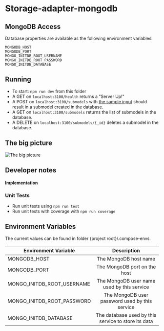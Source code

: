 # Storage-adapter-mongodb

## MongoDB Access

Database properties are available as the following environment variables:

```
MONGODB_HOST
MONGODB_PORT
MONGO_INITDB_ROOT_USERNAME
MONGO_INITDB_ROOT_PASSWORD
MONGO_INITDB_DATABASE
```

## Running

- To start: `npm run dev` from this folder
- A GET on `localhost:3100/health` returns a "Server Up!"
- A POST on `localhost:3100/submodels` with [the sample input](./opcua-submodel-instance.json) should result in a submodel created in the database.
- A GET on `localhost:3100/submodels` returns the list of submodels in the database.
- A DELETE on `localhost:3100/submodels/{_id}` deletes a submodel in the database.

## The big picture

![The big picture](docs/big_picture.png "Where this component fits in.")

## Developer notes

#### Implementation

### Unit Tests

- Run unit tests using `npm run test`
- Run unit tests with coverage with `npm run coverage`

## Environment Variables

The current values can be found in folder {project root}/.compose-envs.

| Environment Variable       |                     Description                     |
| -------------------------- | :-------------------------------------------------: |
| MONGODB_HOST               |                The MongoDB host name                |
| MONGODB_PORT               |            The MongoDB port on the host             |
| MONGO_INITDB_ROOT_USERNAME |     The MongoDB user name used by this service      |
| MONGO_INITDB_ROOT_PASSWORD |   The MongoDB user password used by this service    |
| MONGO_INITDB_DATABASE      | The database used by this service to store its data |
